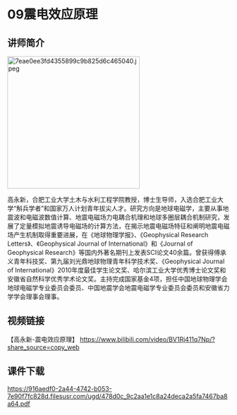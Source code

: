 # 09震电效应原理
## 讲师简介

 <img src="https://s1.imagehub.cc/images/2023/08/25/7eae0ee3fd4355899c9b825d6c465040.jpeg" alt="7eae0ee3fd4355899c9b825d6c465040.jpeg" border="0" weight=150 height=300 >

 
高永新，合肥工业大学土木与水利工程学院教授，博士生导师，入选合肥工业大学“斛兵学者”和国家万人计划青年拔尖人才。研究方向是地球电磁学，主要从事地震波和电磁波数值计算、地震电磁场力电耦合机理和地球多圈层耦合机制研究，发展了定量模拟地震诱导电磁场的计算方法，在揭示地震电磁场特征和阐明地震电磁场产生机制取得重要进展，在《地球物理学报》、《Geophysical Research Letters》、《Geophysical Journal of International》和《Journal of Geophysical Research》等国内外著名期刊上发表SCI论文40余篇。曾获得傅承义青年科技奖、第九届刘光鼎地球物理青年科学技术奖、《Geophysical Journal of International》2010年度最佳学生论文奖、哈尔滨工业大学优秀博士论文奖和安徽省自然科学优秀学术论文奖。主持完成国家基金4项，担任中国地球物理学会地球电磁学专业委员会委员、中国地震学会地震电磁学专业委员会委员和安徽省力学学会理事会理事。


## 视频链接

【高永新-震电效应原理】 https://www.bilibili.com/video/BV1Rj411q7Np/?share_source=copy_web

## 课件下载

https://916aedf0-2a44-4742-b053-7e90f7fc828d.filesusr.com/ugd/478d0c_9c2aa1e1c8a24deca2a5fa7467ba8a64.pdf
